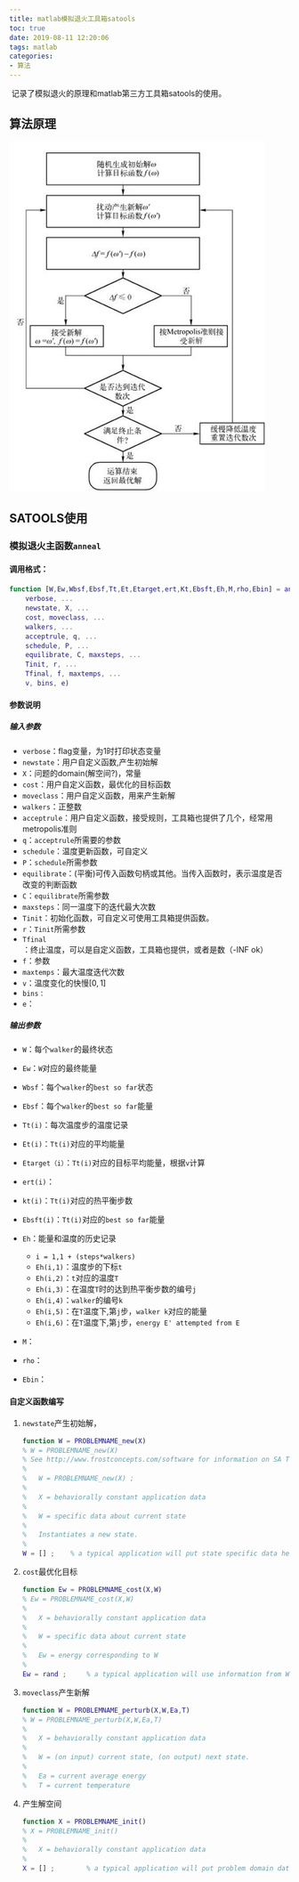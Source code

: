 ```yaml
---
title: matlab模拟退火工具箱satools
toc: true
date: 2019-08-11 12:20:06
tags: matlab	
categories: 
- 算法
---
```


​	记录了模拟退火的原理和matlab第三方工具箱satools的使用。

<!--more-->

## 算法原理

![](matlab模拟退火工具箱satools/1565501784456.png)

## SATOOLS使用

### 模拟退火主函数`anneal`

#### 调用格式：

```matlab
function [W,Ew,Wbsf,Ebsf,Tt,Et,Etarget,ert,Kt,Ebsft,Eh,M,rho,Ebin] = anneal( ...
    verbose, ...
    newstate, X, ...
    cost, moveclass, ...
    walkers, ...
    acceptrule, q, ...
    schedule, P, ...
    equilibrate, C, maxsteps, ...
    Tinit, r, ...
    Tfinal, f, maxtemps, ...
    v, bins, e)
```

#### 参数说明

##### 输入参数

* `verbose`：flag变量，为1时打印状态变量
* `newstate`：用户自定义函数,产生初始解
* `X`：问题的domain(解空间?)，常量
* `cost`：用户自定义函数，最优化的目标函数
* `moveclass`：用户自定义函数，用来产生新解
* `walkers`：正整数
* `acceptrule`：用户自定义函数，接受规则，工具箱也提供了几个，经常用metropolis准则
* `q`：`acceptrule`所需要的参数
* `schedule`：温度更新函数，可自定义
* `P`：`schedule`所需参数
* `equilibrate`：(平衡)可传入函数句柄或其他。当传入函数时，表示温度是否改变的判断函数
* `C`：`equilibrate`所需参数
* `maxsteps`：同一温度下的迭代最大次数
* `Tinit`：初始化函数，可自定义可使用工具箱提供函数。
* `r`：`Tinit`所需参数
* `Tfinal`：终止温度，可以是自定义函数，工具箱也提供，或者是数（-INF ok）
* `f`：参数
* `maxtemps`：最大温度迭代次数
* `v`：温度变化的快慢$[0,1]$
* `bins：`
* `e`：

##### 输出参数

* `W`：每个`walker`的最终状态
* `Ew`：`W`对应的最终能量
* `Wbsf`：每个`walker`的`best so far`状态
* `Ebsf`：每个`walker`的`best so far`能量
* `Tt(i)`：每次温度步的温度记录
* `Et(i)`：`Tt(i)`对应的平均能量
* `Etarget（i）`：`Tt(i)`对应的目标平均能量，根据`v`计算
* `ert(i)`：
* `kt(i)`：`Tt(i)`对应的热平衡步数
* `Ebsft(i)`：`Tt(i)`对应的`best so far`能量
* `Eh`：能量和温度的历史记录
  * `i = 1,1 + (steps*walkers)`
  * `Eh(i,1)`：温度步的下标`t`
  * `Eh(i,2)`：`t`对应的温度`T`
  * `Eh(i,3)`：在温度`T`时的达到热平衡步数的编号`j`
  * `Eh(i,4)`：`walker`的编号`k`
  * `Eh(i,5)`：在`T`温度下,第`j`步，`walker k`对应的能量
  * `Eh(i,6)`：在`T`温度下,第`j`步，`energy E' attempted from E`

* `M`：
* `rho`：
* `Ebin`：

#### 自定义函数编写

1. `newstate`产生初始解，

   ```matlab
   function W = PROBLEMNAME_new(X)
   % W = PROBLEMNAME_new(X)
   % See http://www.frostconcepts.com/software for information on SA Tools.
   %
   %   W = PROBLEMNAME_new(X) ;
   %
   %   X = behaviorally constant application data
   %
   %   W = specific data about current state
   %
   %   Instantiates a new state.
   %
   W = [] ;    % a typical application will put state specific data here
   ```

2. `cost`最优化目标

   ```matlab
   function Ew = PROBLEMNAME_cost(X,W)
   % Ew = PROBLEMNAME_cost(X,W)
   %
   %   X = behaviorally constant application data
   %
   %   W = specific data about current state
   %
   %   Ew = energy corresponding to W
   %
   Ew = rand ;     % a typical application will use information from W and X to compute Ew.
   ```

3. `moveclass`产生新解

   ```matlab
   function W = PROBLEMNAME_perturb(X,W,Ea,T)
   % W = PROBLEMNAME_perturb(X,W,Ea,T)
   %
   %   X = behaviorally constant application data
   %
   %   W = (on input) current state, (on output) next state.
   %
   %   Ea = current average energy
   %   T = current temperature
   ```

4. 产生解空间

   ```matlab
   function X = PROBLEMNAME_init()
   % X = PROBLEMNAME_init()
   %
   %   X = behaviorally constant application data
   %
   X = [] ;        % a typical application will put problem domain data here
   ```

   